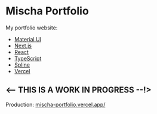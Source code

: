 # Mischa Portfolio

My portfolio website:

- [Material UI](https://mui.com/core/)
- [Next.js](https://nextjs.org/)
- [React](https://reactjs.org/)
- [TypeScript](https://www.typescriptlang.org/)
- [Spline](https://spline.design/)
- [Vercel](https://vercel.com/)

## <-- THIS IS A WORK IN PROGRESS --!>

Production: [mischa-portfolio.vercel.app/](mischa-portfolio.vercel.app/)
